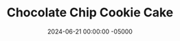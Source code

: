 ---
layout: post
title:  "Chocolate Chip Cookie Cake"
date:   2024-06-21 00:00:00 -05000
categories: 
- Recipes
- Healthier Dessert
- Archive
permalink: /recipes/chocolate-chip-cookie-cake
image: /assets/Food/Healthier Dessert/Cookie Cake/cookie-cake-cover.jpg
ing: cookiecake-ing
facts: cookiecake-facts
section1: Chocolate Chips
start2: Sugar free syrup, or maple syrup
section2: Cookie Cake
start3: 
section3: 
start4: 
section4: 
start5: 
section5: 
Prep: 20
Rest: 15
Cook: 20
Source1: https://detoxinista.com/coconut-flour-chocolate-chip-cookies-grain-free/comment-page-39/#recipe
Source2: 
whisk: https://s.samsungfood.com/6wAxb
tags: 
- sugar free
- gluten free
- syrup
- sugar free syrup
- eggs
- cocoa powder
- vanilla extract
- cookie
- cake
- coconut oil
- extra virgin coconut oil
- melted coconut oil
- coconut flour
- keto
- low carb
Description: Here is a giant chocolate chip cookie. Because that's what cookie cake is. I've made it sugar and gluten free, utilizing sugar free syrup and coconut flour. Maple syrup or honey would also work as sweeteners, but I wouldn't recommend replacing the coconut flour. This dessert is like eating a large chocolate chip cookie with a fork. It would probably be considered keto too if you're into that, and would go great with a scoop of <a href="neopolitan-banana-ice-cream">Neopolitan Banana Ice Cream</a>
Instructions: 
- Preheat your oven to 350F, and liberally spray an 8" circular cake pan with oil. You don't want it to stick!<br><br>

- Starting with the chocolate chips - in a small bowl, melt the coconut oil, and combine with the cocoa powder and sweetener<br><br>

- Transfer to a parchment lined container, and freeze for at least 15 minutes to harden<br><br>

- Moving on to the cake - in a medium bowl, whisk together the liquid sweetener, melted coconut oil, eggs, vanilla, baking soda, and salt (all ingredients except the coconut oil and chocolate)<br><br>

- Add in the coconut flour, and use a silicone spatula to mix together. The cookie dough should seem way too liquidly at first, but the coconut flour will absorb a lot of moisture, leaving you with a mildly sticky cookie dough<br><br>

- Transfer the cookie dough to the pan, and press to an even thickness to all sides<br><br>

- Roughly chop your chocolate into small pieces, and press on top of the cake<br><br>

- Bake at 350F for about 15 minutes, or until lightly golden on the edges, and a toothpick comes out clean. Allow the cake to totally cool before slicing and serving<br><br>
- <center><img src="/assets/Food/Healthier Dessert/Cookie Cake/cookie-cake-end.jpg" alt="" class="instruction-image"></center><br>
---